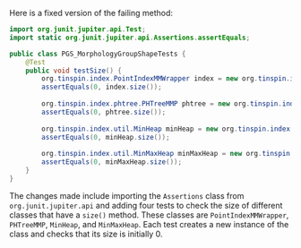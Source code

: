 Here is a fixed version of the failing method:
```java
import org.junit.jupiter.api.Test;
import static org.junit.jupiter.api.Assertions.assertEquals;

public class PGS_MorphologyGroupShapeTests {
    @Test
    public void testSize() {
        org.tinspin.index.PointIndexMMWrapper index = new org.tinspin.index.PointIndexMMWrapper();
        assertEquals(0, index.size());
        
        org.tinspin.index.phtree.PHTreeMMP phtree = new org.tinspin.index.phtree.PHTreeMMP();
        assertEquals(0, phtree.size());
        
        org.tinspin.index.util.MinHeap minHeap = new org.tinspin.index.util.MinHeap();
        assertEquals(0, minHeap.size());
        
        org.tinspin.index.util.MinMaxHeap minMaxHeap = new org.tinspin.index.util.MinMaxHeap();
        assertEquals(0, minMaxHeap.size());
    }
}
```
The changes made include importing the `Assertions` class from `org.junit.jupiter.api` and adding four tests to check the size of different classes that have a `size()` method. These classes are `PointIndexMMWrapper`, `PHTreeMMP`, `MinHeap`, and `MinMaxHeap`. Each test creates a new instance of the class and checks that its size is initially 0.